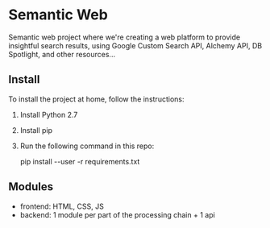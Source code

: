 # Semantic Web
Semantic web project where we're creating a web platform to provide insightful search results, using Google Custom Search API, Alchemy API, DB Spotlight, and other resources...

Install
-------
To install the project at home, follow the instructions:
1. Install Python 2.7
2. Install pip
3. Run the following command in this repo:

    pip install --user -r requirements.txt

Modules
-------
+ frontend: HTML, CSS, JS
+ backend: 1 module per part of the processing chain + 1 api
